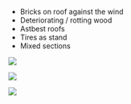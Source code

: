 - Bricks on roof against the wind
- Deteriorating / rotting wood
- Astbest roofs
- Tires as stand
- Mixed sections


![](../../../439864367_1573412499914305_5657296841541250819_n.jpg)

![](../../../Untitled.png)

![](../../../438741467_1573412543247634_1185448234605259516_n.jpg)